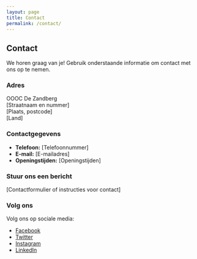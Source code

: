 ```yaml
---
layout: page
title: Contact
permalink: /contact/
---
```


## Contact

We horen graag van je! Gebruik onderstaande informatie om contact met ons op te nemen.

### Adres

OOOC De Zandberg  
[Straatnaam en nummer]  
[Plaats, postcode]  
[Land]

### Contactgegevens

- **Telefoon:** [Telefoonnummer]
- **E-mail:** [E-mailadres]
- **Openingstijden:** [Openingstijden]

### Stuur ons een bericht

[Contactformulier of instructies voor contact]

### Volg ons

Volg ons op sociale media:

- [Facebook](https://facebook.com/)
- [Twitter](https://twitter.com/)
- [Instagram](https://instagram.com/)
- [LinkedIn](https://linkedin.com/)
